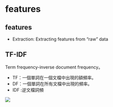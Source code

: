 # features

## features

* Extraction: Extracting features from “raw” data

## TF-IDF

Term frequency-inverse document frequency。

* TF：一個單詞在一個文檔中出現的額頻率。
* DF：一個單詞在所有文檔中出現的頻率。
* IDF :逆文檔詞頻

![](../../../.gitbook/assets/sptfidf%20%281%29.png)

